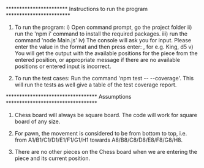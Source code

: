 *********************** Instructions to run the program ************************
1) To run the program:
    i) Open command prompt, go the project folder
    ii) run the 'npm i' command to install the required packages.
    iii) run the command 'node Main.js'
    iv) The console will ask you for input. Please enter the value in the format and then press enter: <Piece>, <Position>
        for e.g. King, d5
    v) You will get the output with the available positions for the piece from the entered position, or appropriate message if there are no available positions or entered input is incorrect.

2) To run the test cases:
    Run the command 'npm test -- --coverage'. This will run the tests as well give a table of the test coverage report.

********************************** Assumptions **********************************

1) Chess board will always be square board. The code will work for square board of any size.

2) For pawn, the movement is considered to be from bottom to top, i.e. from A1/B1/C1/D1/E1/F1/G1/H1 towards A8/B8/C8/D8/E8/F8/G8/H8.

3) There are no other pieces on the Chess board when we are entering the piece and its current position.